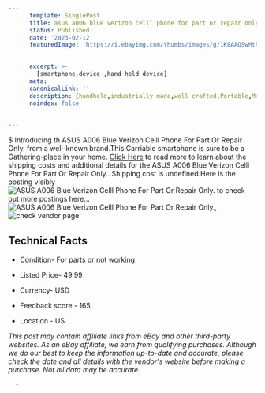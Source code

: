 ```yaml
---
      template: SinglePost
      title: asus a006 blue verizon celll phone for part or repair only 
      status: Published
      date: '2023-02-12'
      featuredImage: 'https://i.ebayimg.com/thumbs/images/g/1K8AAOSwMthj1Jc6/s-l225.jpg'
       

      excerpt: >-
        [smartphone,device ,hand held device]
      meta:
      canonicalLink: ''
      description: [handheld,industrially made,well crafted,Portable,Mobile,Compact,Convenient,Lightweight,Maneuverable,Man-portable,Miniature,Carriable,Hand-held,Light,Holdable,Transportable,Mobile device,Pocket-sized,On-the-go,Wireless,Cordless,Compact size,Convenient size, smartphone,device ,hand held device]
      noindex: false
      

---
```

$
      Introducing th ASUS A006 Blue Verizon Celll Phone For Part Or Repair Only. from a well-known brand.This Carriable smartphone is sure to be a Gathering-place in your home. [Click Here](https://www.ebay.com/itm/225381651173?hash=item3479cb12e5%3Ag%3A1K8AAOSwMthj1Jc6&mkevt=1&mkcid=1&mkrid=711-53200-19255-0&campid=%253CePNCampaignId%253E&customid=%253CreferenceId%253E&toolid=10049) to read more to learn about the shipping costs and additional details for the ASUS A006 Blue Verizon Celll Phone For Part Or Repair Only.. Shipping cost is undefined.Here is the posting visibly ![ASUS A006 Blue Verizon Celll Phone For Part Or Repair Only.](https://i.ebayimg.com/thumbs/images/g/1K8AAOSwMthj1Jc6/s-l225.jpg) to check out more postings here... ![ASUS A006 Blue Verizon Celll Phone For Part Or Repair Only.](https://i.ebayimg.com/images/g/1K8AAOSwMthj1Jc6/s-l1600.jpg), ![check vendor page](https://origin-galleryplus.ebayimg.com/ws/web/225381651173_2_0_1/225x225.jpg,https://origin-galleryplus.ebayimg.com/ws/web/225381651173_3_0_1/225x225.jpg,https://origin-galleryplus.ebayimg.com/ws/web/225381651173_4_0_1/225x225.jpg,https://origin-galleryplus.ebayimg.com/ws/web/225381651173_5_0_1/225x225.jpg,https://origin-galleryplus.ebayimg.com/ws/web/225381651173_6_0_1/225x225.jpg,https://origin-galleryplus.ebayimg.com/ws/web/225381651173_7_0_1/225x225.jpg)'

      

 ## Technical Facts 



     
      

 - Condition- For parts or not working 


      

 - Listed Price- 49.99 


      

 - Currency- USD 


      

 - Feedback score - 165 


      

 - Location - US 


      
      

 *_This post may contain affiliate links from eBay and other third-party websites. As an eBay affiliate, we earn from qualifying purchases. Although we do our best to keep the information up-to-date and accurate, please check the date and all details with the vendor's website before making a purchase. Not all data may be accurate._*




      -
